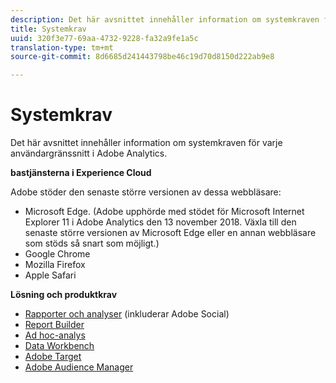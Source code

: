 ```yaml
---
description: Det här avsnittet innehåller information om systemkraven för varje användargränssnitt i Adobe Analytics.
title: Systemkrav
uuid: 320f3e77-69aa-4732-9228-fa32a9fe1a5c
translation-type: tm+mt
source-git-commit: 8d6685d241443798be46c19d70d8150d222ab9e8

---
```



# Systemkrav

Det här avsnittet innehåller information om systemkraven för varje användargränssnitt i Adobe Analytics.

**bastjänsterna i Experience Cloud**

Adobe stöder den senaste större versionen av dessa webbläsare:

* Microsoft Edge. (Adobe upphörde med stödet för Microsoft Internet Explorer 11 i Adobe Analytics den 13 november 2018. Växla till den senaste större versionen av Microsoft Edge eller en annan webbläsare som stöds så snart som möjligt.)
* Google Chrome
* Mozilla Firefox
* Apple Safari

**Lösning och produktkrav**

* [Rapporter och analyser](https://docs.adobe.com/content/help/en/analytics/admin/admin-tools/server-side-forwarding/ssf-requirements.html) (inkluderar Adobe Social)
* [Report Builder](https://docs.adobe.com/content/help/en/analytics/analyze/report-builder/report-builder-setup/system-requirements.html)
* [Ad hoc-analys](https://docs.adobe.com/content/help/en/analytics/analyze/ad-hoc-analysis/c-getting-started.html)
* [Data Workbench](https://docs.adobe.com/content/help/en/data-workbench/using/install/c-data-workbench-client-install.html)
* [Adobe Target](https://docs.adobe.com/content/help/en/target/using/implement-target/before-implement/supported-browsers.html)
* [Adobe Audience Manager](https://docs.adobe.com/content/help/en/audience-manager/user-guide/reference/supported-browsers.html)
